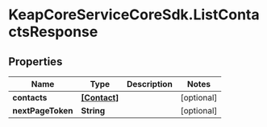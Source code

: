# KeapCoreServiceCoreSdk.ListContactsResponse

## Properties

Name | Type | Description | Notes
------------ | ------------- | ------------- | -------------
**contacts** | [**[Contact]**](Contact.md) |  | [optional] 
**nextPageToken** | **String** |  | [optional] 


